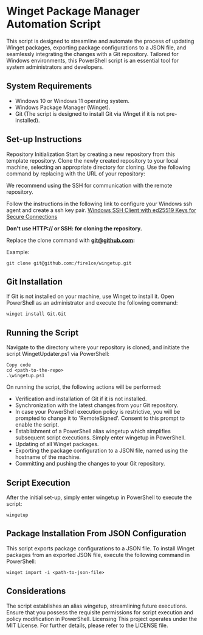 # Winget Package Manager Automation Script

This script is designed to streamline and automate the process of updating Winget packages, exporting package configurations to a JSON file, and seamlessly integrating the changes with a Git repository. Tailored for Windows environments, this PowerShell script is an essential tool for system administrators and developers.

## System Requirements

- Windows 10 or Windows 11 operating system.
- Windows Package Manager (Winget).
- Git (The script is designed to install Git via Winget if it is not pre-installed).

## Set-up Instructions

Repository Initialization
Start by creating a new repository from this template repository. Clone the newly created repository to your local machine, selecting an appropriate directory for cloning. Use the following command by replacing <your-repo-url> with the URL of your repository:

We recommend using the SSH for communication with the remote repository.

Follow the instructions in the following link to configure your Windows ssh agent and create a ssh key pair. [Windows SSH Client with ed25519 Keys for Secure Connections](https://3os.org/windows/windows-ssh-agent-with-keys/)

**Don't use HTTP:// or SSH: for cloning the repository.**

Replace the clone command with **git@github.com:**<your-repo-url>

Example:

```shell
git clone git@github.com:/fire1ce/wingetup.git
```

## Git Installation

If Git is not installed on your machine, use Winget to install it. Open PowerShell as an administrator and execute the following command:

```shell
winget install Git.Git
```

## Running the Script

Navigate to the directory where your repository is cloned, and initiate the script WingetUpdater.ps1 via PowerShell:

```shell
Copy code
cd <path-to-the-repo>
.\wingetup.ps1
```

On running the script, the following actions will be performed:

- Verification and installation of Git if it is not installed.
- Synchronization with the latest changes from your Git repository.
- In case your PowerShell execution policy is restrictive, you will be prompted to change it to 'RemoteSigned'. Consent to this prompt to enable the script.
- Establishment of a PowerShell alias wingetup which simplifies subsequent script executions. Simply enter wingetup in PowerShell.
- Updating of all Winget packages.
- Exporting the package configuration to a JSON file, named using the hostname of the machine.
- Committing and pushing the changes to your Git repository.

## Script Execution

After the initial set-up, simply enter wingetup in PowerShell to execute the script:

```shell
wingetup
```

## Package Installation From JSON Configuration

This script exports package configurations to a JSON file. To install Winget packages from an exported JSON file, execute the following command in PowerShell:

```shell
winget import -i <path-to-json-file>
```

## Considerations

The script establishes an alias wingetup, streamlining future executions.
Ensure that you possess the requisite permissions for script execution and policy modification in PowerShell.
Licensing
This project operates under the MIT License. For further details, please refer to the LICENSE file.
